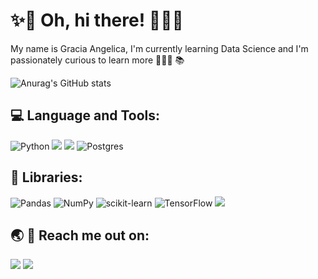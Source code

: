 # ✨🔭 Oh, hi there! 🙋🏻‍♀️

My name is Gracia Angelica, I'm currently learning Data Science and I'm passionately curious to learn more 👩🏻‍🔬 📚

![Anurag's GitHub stats](https://github-readme-stats.vercel.app/api?username=graciangelica&show_icons=true)


## 💻  Language and Tools:

![Python](https://img.shields.io/badge/python-%2314354C.svg?style=for-the-badge&logo=python&logoColor=white)
<img src='https://img.shields.io/badge/Jupyter-F37626.svg?&style=for-the-badge&logo=Jupyter&logoColor=white'>
<img src='https://img.shields.io/badge/Colab-F9AB00?style=for-the-badge&logo=googlecolab&color=525252'>
![Postgres](https://img.shields.io/badge/postgres-%23316192.svg?style=for-the-badge&logo=postgresql&logoColor=white)


## 📂  Libraries:

![Pandas](https://img.shields.io/badge/pandas-%23150458.svg?style=for-the-badge&logo=pandas&logoColor=white)
![NumPy](https://img.shields.io/badge/numpy-%23013243.svg?style=for-the-badge&logo=numpy&logoColor=white)
![scikit-learn](https://img.shields.io/badge/scikit--learn-%23F7931E.svg?style=for-the-badge&logo=scikit-learn&logoColor=white)
![TensorFlow](https://img.shields.io/badge/TensorFlow-%23FF6F00.svg?style=for-the-badge&logo=TensorFlow&logoColor=white)
<img src='https://img.shields.io/badge/OpenCV-27338e?style=for-the-badge&logo=OpenCV&logoColor=white'>

## 🌏 💬  Reach me out on:

[<img src='https://img.shields.io/badge/linkedin-%230077B5.svg?style=for-the-badge&logo=linkedin&logoColor=white'>](https://www.linkedin.com/in/gracia-evita-angelica-7492291b3/)
<a href="mailto:graciaangelica5@gmail.com" >
   <img src="https://img.shields.io/badge/Gmail-D14836?style=for-the-badge&logo=gmail&logoColor=white"  /></a>
